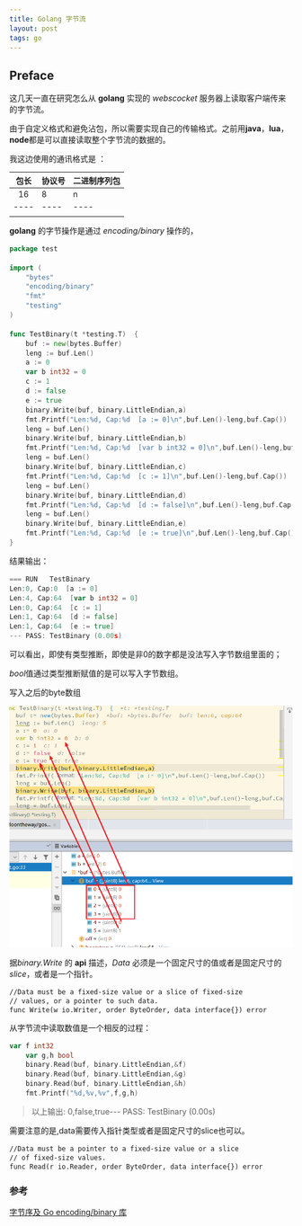 ```yaml
---
title: Golang 字节流
layout: post
tags: go
---
```



## Preface

这几天一直在研究怎么从 **golang** 实现的 *webscocket* 服务器上读取客户端传来的字节流。

由于自定义格式和避免沾包，所以需要实现自己的传输格式。之前用**java**，**lua**，**node**都是可以直接读取整个字节流的数据的。

我这边使用的通讯格式是 ：

|                   包长                   | 协议号 | 二进制序列包 |
| :--------------------------------------: | ------ | ------------ |
| 16   | 8    | n    |
| ---- | ---- | ---- |
|      |      |      |

**golang** 的字节操作是通过 *encoding/binary* 操作的，

```go
package test

import (
	"bytes"
	"encoding/binary"
	"fmt"
	"testing"
)

func TestBinary(t *testing.T)  {
	buf := new(bytes.Buffer)
	leng := buf.Len()
	a := 0
	var b int32 = 0
	c := 1
	d := false
	e := true
	binary.Write(buf, binary.LittleEndian,a)
	fmt.Printf("Len:%d, Cap:%d  [a := 0]\n",buf.Len()-leng,buf.Cap())
	leng = buf.Len()
	binary.Write(buf, binary.LittleEndian,b)
	fmt.Printf("Len:%d, Cap:%d  [var b int32 = 0]\n",buf.Len()-leng,buf.Cap())
	leng = buf.Len()
	binary.Write(buf, binary.LittleEndian,c)
	fmt.Printf("Len:%d, Cap:%d  [c := 1]\n",buf.Len()-leng,buf.Cap())
	leng = buf.Len()
	binary.Write(buf, binary.LittleEndian,d)
	fmt.Printf("Len:%d, Cap:%d  [d := false]\n",buf.Len()-leng,buf.Cap())
	leng = buf.Len()
	binary.Write(buf, binary.LittleEndian,e)
	fmt.Printf("Len:%d, Cap:%d  [e := true]\n",buf.Len()-leng,buf.Cap())
}
```

结果输出：

```go
=== RUN   TestBinary
Len:0, Cap:0  [a := 0]
Len:4, Cap:64  [var b int32 = 0]
Len:0, Cap:64  [c := 1]
Len:1, Cap:64  [d := false]
Len:1, Cap:64  [e := true]
--- PASS: TestBinary (0.00s)
```

可以看出，即使有类型推断，即使是非0的数字都是没法写入字节数组里面的；

*bool*值通过类型推断赋值的是可以写入字节数组。

写入之后的byte数组

![预览](../images/binarytest.png)

据*binary.Write* 的 **api** 描述，*Data* 必须是一个固定尺寸的值或者是固定尺寸的*slice*，或者是一个指针。

```
//Data must be a fixed-size value or a slice of fixed-size
// values, or a pointer to such data.
func Write(w io.Writer, order ByteOrder, data interface{}) error
```

从字节流中读取数值是一个相反的过程：

```go
var f int32
	var g,h bool
	binary.Read(buf, binary.LittleEndian,&f)
	binary.Read(buf, binary.LittleEndian,&g)
	binary.Read(buf, binary.LittleEndian,&h)
	fmt.Printf("%d,%v,%v",f,g,h)
```

> 以上输出: 0,false,true--- PASS: TestBinary (0.00s)

需要注意的是,data需要传入指针类型或者是固定尺寸的slice也可以。

```
//Data must be a pointer to a fixed-size value or a slice
// of fixed-size values.
func Read(r io.Reader, order ByteOrder, data interface{}) error
```

### 参考

[字节序及 Go encoding/binary 库](https://www.jianshu.com/p/1deed9012440)